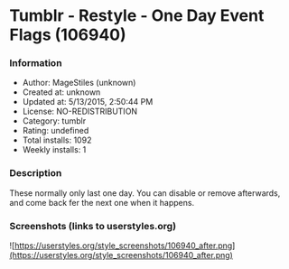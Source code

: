 # Tumblr - Restyle - One Day Event Flags (106940)

### Information
- Author: MageStiles (unknown)
- Created at: unknown
- Updated at: 5/13/2015, 2:50:44 PM
- License: NO-REDISTRIBUTION
- Category: tumblr
- Rating: undefined
- Total installs: 1092
- Weekly installs: 1


### Description
These normally only last one day. You can disable or remove afterwards, and come back fer the next one when it happens.


### Screenshots (links to userstyles.org)
![https://userstyles.org/style_screenshots/106940_after.png](https://userstyles.org/style_screenshots/106940_after.png)


